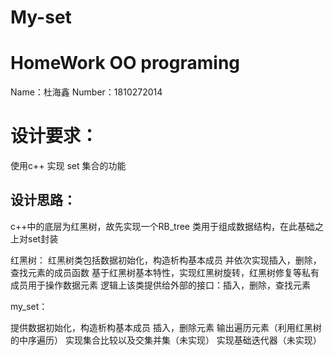 # My-set


HomeWork  OO programing
=








Name：杜海鑫
Number：1810272014




# 设计要求：

使用c++ 实现 set<type> 集合的功能

## 设计思路：

c++中的底层为红黑树，故先实现一个RB_tree 类用于组成数据结构，在此基础之上对set封装




红黑树：
红黑树类包括数据初始化，构造析构基本成员
并依次实现插入，删除，查找元素的成员函数
基于红黑树基本特性，实现红黑树旋转，红黑树修复等私有成员用于操作数据元素
逻辑上该类提供给外部的接口：插入，删除，查找元素


my_set<type>：

提供数据初始化，构造析构基本成员
插入，删除元素
输出遍历元素（利用红黑树的中序遍历）
实现集合比较以及交集并集（未实现）
实现基础迭代器（未实现）







